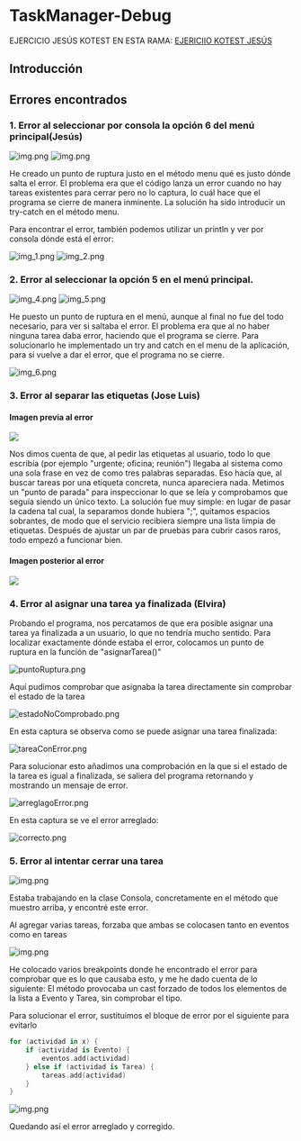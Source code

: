 # TaskManager-Debug
EJERCICIO JESÚS KOTEST EN ESTA RAMA: [EJERICIIO KOTEST JESÚS](https://github.com/jesuscb123/taskmanager-debug/tree/EjercicioJesus-Kotest)
## Introducción

## Errores encontrados 

### 1. Error al seleccionar por consola la opción 6 del menú principal(Jesús)

![img.png](assets/img.png)
![img.png](assets/errorEncontrado.png)

He creado un punto de ruptura justo en el método menu qué es justo dónde salta el error. El problema era que el código lanza un error cuando no hay tareas existentes para cerrar
pero no lo captura, lo cuál hace que el programa se cierre de manera inminente. La solución ha sido introducir un try-catch en el método menu.

Para encontrar el error, también podemos utilizar un println y ver por consola dónde está el error:

![img_1.png](assets/img_1.png)
![img_2.png](assets/img_2.png)

### 2. Error al seleccionar la opción 5 en el menú principal.

![img_4.png](assets/img_4.png)
![img_5.png](assets/img_5.png)

He puesto un punto de ruptura en el menú, aunque al final no fue del todo necesario, para ver si saltaba el error. El problema era que al no haber ninguna tarea daba error, haciendo que el programa se cierre.
Para solucionarlo he implementado un try and catch en el menu de la aplicación, para si vuelve a dar el error, que el programa no se cierre.

![img_6.png](assets/img_6.png)

### 3. Error al separar las etiquetas (Jose Luis)

#### Imagen previa al error
![](assets/etiqueta_error.png)

Nos dimos cuenta de que, al pedir las etiquetas al usuario, todo lo que escribía (por ejemplo "urgente; oficina; reunión") 
llegaba al sistema como una sola frase en vez de como tres palabras separadas. Eso hacía que, al buscar tareas por una 
etiqueta concreta, nunca apareciera nada. Metimos un "punto de parada" para inspeccionar lo que se leía y comprobamos 
que seguía siendo un único texto. La solución fue muy simple: en lugar de pasar la cadena tal cual, la separamos donde 
hubiera ";", quitamos espacios sobrantes, de modo que el servicio recibiera siempre una 
lista limpia de etiquetas. Después de ajustar un par de pruebas para cubrir casos raros, todo empezó a funcionar bien.

#### Imagen posterior al error
![](assets/etiqueta_solucion.png)

### 4. Error al asignar una tarea ya finalizada (Elvira)

Probando el programa, nos percatamos de que era posible asignar una tarea ya finalizada a un usuario, lo que no tendría mucho sentido.
Para localizar exactamente dónde estaba el error, colocamos un punto de ruptura en la función de "asignarTarea()"

![puntoRuptura.png](assets/puntoRuptura.png)

Aquí pudimos comprobar que asignaba la tarea directamente sin comprobar el estado de la tarea

![estadoNoComprobado.png](assets/estadoNoComprobado.png)

En esta captura se observa como se puede asignar una tarea finalizada:

![tareaConError.png](assets/tareaConError.png)

Para solucionar esto añadimos una comprobación en la que si el estado de la tarea es igual a finalizada, se saliera del programa retornando y mostrando un mensaje de error.

![arreglagoError.png](assets/arregladoError.png)

En esta captura se ve el error arreglado:

![correcto.png](assets/correcto.png)

### 5. Error al intentar cerrar una tarea

![img.png](assets/errorGonzalo.png)

Estaba trabajando en la clase Consola, concretamente en el método que muestro arriba, y encontré este error.

Al agregar varias tareas, forzaba que ambas se colocasen tanto en eventos como en tareas

![img.png](assets/depurandoGonzalo.png)

He colocado varios breakpoints donde he encontrado el error para comprobar que es lo que causaba esto, y me he dado cuenta de lo siguiente:
El método provocaba un cast forzado de todos los elementos de la lista a Evento y Tarea, sin comprobar el tipo.

Para solucionar el error, sustituimos el bloque de error por el siguiente para evitarlo

````kotlin
for (actividad in x) {
    if (actividad is Evento) {
        eventos.add(actividad)
    } else if (actividad is Tarea) {
        tareas.add(actividad)
    }
}
````

![img.png](assets/errorArreglado.png)

Quedando así el error arreglado y corregido.
